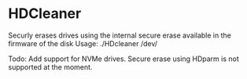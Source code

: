 # HDCleaner

Securly erases drives using the internal secure erase available in the firmware of the disk
Usage: ./HDcleaner /dev/<disk>

Todo: Add support for NVMe drives. Secure erase using HDparm is not supported at the moment.
